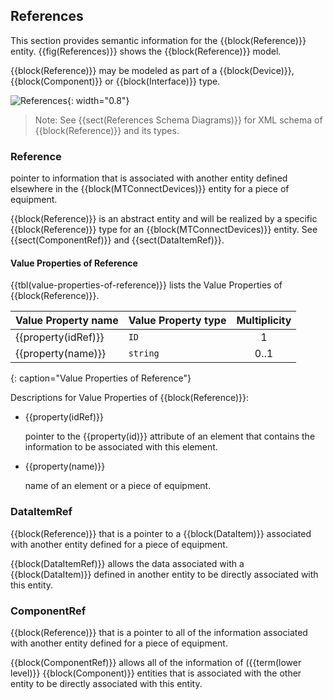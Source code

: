 
## References

This section provides semantic information for the {{block(Reference)}} entity. {{fig(References)}} shows the {{block(Reference)}} model. 

{{block(Reference)}} may be modeled as part of a {{block(Device)}}, {{block(Component)}} or {{block(Interface)}} type.

![References](figures/References.png "References"){: width="0.8"}

> Note: See {{sect(References Schema Diagrams)}} for XML schema of {{block(Reference)}} and its types.

### Reference


pointer to information that is associated with another entity defined elsewhere in the {{block(MTConnectDevices)}} entity for a piece of equipment.

{{block(Reference)}} is an abstract entity and will be realized by a specific {{block(Reference)}} type for an {{block(MTConnectDevices)}} entity. See {{sect(ComponentRef)}} and {{sect(DataItemRef)}}.

#### Value Properties of Reference

{{tbl(value-properties-of-reference)}} lists the Value Properties of {{block(Reference)}}.

| Value Property name | Value Property type | Multiplicity |
|---------------------|---------------------|:------------:|
| {{property(idRef)}} | `ID` | 1 |
| {{property(name)}} | `string` | 0..1 |
{: caption="Value Properties of Reference"}

Descriptions for Value Properties of {{block(Reference)}}:

* {{property(idRef)}} 

    pointer to the {{property(id)}} attribute of an element that contains the information to be associated with this element.

* {{property(name)}} 

     name of an element or a piece of equipment.

### DataItemRef


{{block(Reference)}} that is a pointer to a {{block(DataItem)}} associated with another entity defined for a piece of equipment.

{{block(DataItemRef)}} allows the data associated with a {{block(DataItem)}} defined in another entity to be directly associated with this entity.

### ComponentRef


{{block(Reference)}} that is a pointer to all of the information associated with another entity defined for a piece of equipment.


{{block(ComponentRef)}} allows all of the information of ({{term(lower level)}} {{block(Component)}} entities that is associated with the other entity to be directly associated with this entity.

